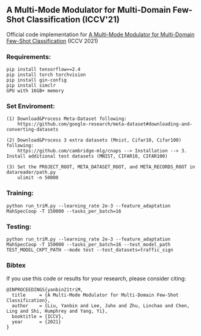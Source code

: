 ## A Multi-Mode Modulator for Multi-Domain Few-Shot Classification (ICCV'21)

Official code implementation for
[A Multi-Mode Modulator for Multi-Domain Few-Shot Classification](https://csyanbin.github.io/papers/ICCV2021_tri-M.pdf) (ICCV 2021)

### Requirements:

    pip install tensorflow==2.4
    pip install torch torchvision
    pip install gin-config
    pip install simclr
    GPU with 16GB+ memory
    
### Set Enviroment:
    (1) Download&Process Meta-Dataset following: 
        https://github.com/google-research/meta-dataset#downloading-and-converting-datasets
        
    (2) Download&Process 3 extra datasets (Mnist, Cifar10, Cifar100) following: 
        https://github.com/cambridge-mlg/cnaps --> Installation --> 3. Install additional test datasets (MNIST, CIFAR10, CIFAR100)
        
    (3) Set the PROJECT_ROOT, META_DATASET_ROOT, and META_RECORDS_ROOT in datareader/path.py
        ulimit -n 50000
        
### Training:
    python run_triM.py --learning_rate 2e-3 --feature_adaptation MahSpecCoop -T 150000 --tasks_per_batch=16 
    
### Testing:
    python run_triM.py --learning_rate 2e-3 --feature_adaptation MahSpecCoop -T 150000 --tasks_per_batch=16 --test_model_path TEST_MODEL_CKPT_PATH --mode test --test_datasets=traffic_sign 


### Bibtex
If you use this code or results for your research, please consider citing:
````
@INPROCEEDINGS{yanbin21triM,
  title     = {A Multi-Mode Modulator for Multi-Domain Few-Shot Classification},
  author    = {Liu, Yanbin and Lee, Juho and Zhu, Linchao and Chen, Ling and Shi, Humphrey and Yang, Yi},
  booktitle = {ICCV},
  year      = {2021}
}
````

  
 
